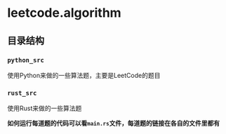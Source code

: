 # leetcode.algorithm

## 目录结构

### `python_src`
使用Python来做的一些算法题，主要是LeetCode的题目

### `rust_src`
使用Rust来做的一些算法题

**如何运行每道题的代码可以看`main.rs`文件，每道题的链接在各自的文件里都有**
